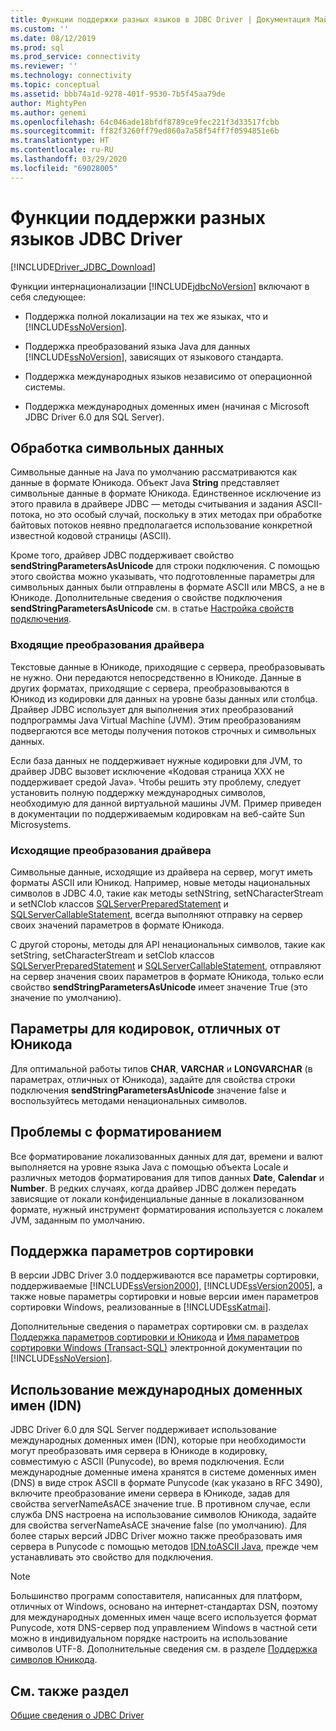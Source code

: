 ```yaml
---
title: Функции поддержки разных языков в JDBC Driver | Документация Майкрософт
ms.custom: ''
ms.date: 08/12/2019
ms.prod: sql
ms.prod_service: connectivity
ms.reviewer: ''
ms.technology: connectivity
ms.topic: conceptual
ms.assetid: bbb74a1d-9278-401f-9530-7b5f45aa79de
author: MightyPen
ms.author: genemi
ms.openlocfilehash: 64c046ade18bfdf8789ce9fec221f3d33517fcbb
ms.sourcegitcommit: ff82f3260ff79ed860a7a58f54ff7f0594851e6b
ms.translationtype: HT
ms.contentlocale: ru-RU
ms.lasthandoff: 03/29/2020
ms.locfileid: "69028005"
---
```

# <a name="international-features-of-the-jdbc-driver"></a>Функции поддержки разных языков JDBC Driver
[!INCLUDE[Driver_JDBC_Download](../../includes/driver_jdbc_download.md)]

  Функции интернационализации [!INCLUDE[jdbcNoVersion](../../includes/jdbcnoversion_md.md)] включают в себя следующее:  
  
-   Поддержка полной локализации на тех же языках, что и [!INCLUDE[ssNoVersion](../../includes/ssnoversion-md.md)].  
  
-   Поддержка преобразований языка Java для данных [!INCLUDE[ssNoVersion](../../includes/ssnoversion-md.md)], зависящих от языкового стандарта.  
  
-   Поддержка международных языков независимо от операционной системы.  
  
-   Поддержка международных доменных имен (начиная с Microsoft JDBC Driver 6.0 для SQL Server).  
  
## <a name="handling-of-character-data"></a>Обработка символьных данных  
 Символьные данные на Java по умолчанию рассматриваются как данные в формате Юникода. Объект Java **String** представляет символьные данные в формате Юникода. Единственное исключение из этого правила в драйвере JDBC — методы считывания и задания ASCII-потока, но это особый случай, поскольку в этих методах при обработке байтовых потоков неявно предполагается использование конкретной известной кодовой страницы (ASCII).  
  
 Кроме того, драйвер JDBC поддерживает свойство **sendStringParametersAsUnicode** для строки подключения. С помощью этого свойства можно указывать, что подготовленные параметры для символьных данных были отправлены в формате ASCII или MBCS, а не в Юникоде. Дополнительные сведения о свойстве подключения **sendStringParametersAsUnicode** см. в статье [Настройка свойств подключения](../../connect/jdbc/setting-the-connection-properties.md).  
  
### <a name="driver-incoming-conversions"></a>Входящие преобразования драйвера  
 Текстовые данные в Юникоде, приходящие с сервера, преобразовывать не нужно. Они передаются непосредственно в Юникоде. Данные в других форматах, приходящие с сервера, преобразовываются в Юникод из кодировки для данных на уровне базы данных или столбца. Драйвер JDBC использует для выполнения этих преобразований подпрограммы Java Virtual Machine (JVM). Этим преобразованиям подвергаются все методы получения потоков строчных и символьных данных.  
  
 Если база данных не поддерживает нужные кодировки для JVM, то драйвер JDBC вызовет исключение «Кодовая страница ХХХ не поддерживает средой Java». Чтобы решить эту проблему, следует установить полную поддержку международных символов, необходимую для данной виртуальной машины JVM. Пример приведен в документации по поддерживаемым кодировкам на веб-сайте Sun Microsystems.  
  
### <a name="driver-outgoing-conversions"></a>Исходящие преобразования драйвера  
 Символьные данные, исходящие из драйвера на сервер, могут иметь форматы ASCII или Юникод. Например, новые методы национальных символов в JDBC 4.0, такие как методы setNString, setNCharacterStream и setNClob классов [SQLServerPreparedStatement](../../connect/jdbc/reference/sqlserverpreparedstatement-class.md) и [SQLServerCallableStatement](../../connect/jdbc/reference/sqlservercallablestatement-class.md), всегда выполняют отправку на сервер своих значений параметров в формате Юникода.  
  
 C другой стороны, методы для API ненациональных символов, такие как setString, setCharacterStream и setClob классов [SQLServerPreparedStatement](../../connect/jdbc/reference/sqlserverpreparedstatement-class.md) и [SQLServerCallableStatement](../../connect/jdbc/reference/sqlservercallablestatement-class.md), отправляют на сервер значения своих параметров в формате Юникода, только если свойство **sendStringParametersAsUnicode** имеет значение True (это значение по умолчанию).  
  
## <a name="non-unicode-parameters"></a>Параметры для кодировок, отличных от Юникода  
 Для оптимальной работы типов **CHAR**, **VARCHAR** и **LONGVARCHAR** (в параметрах, отличных от Юникода), задайте для свойства строки подключения **sendStringParametersAsUnicode** значение false и воспользуйтесь методами ненациональных символов.  
  
## <a name="formatting-issues"></a>Проблемы с форматированием  
 Все форматирование локализованных данных для дат, времени и валют выполняется на уровне языка Java с помощью объекта Locale и различных методов форматирования для типов данных **Date**, **Calendar** и **Number**. В редких случаях, когда драйвер JDBC должен передать зависящие от локали конфиденциальные данные в локализованном формате, нужный инструмент форматирования используется с локалем JVM, заданным по умолчанию.  
  
## <a name="collation-support"></a>Поддержка параметров сортировки  
 В версии JDBC Driver 3.0 поддерживаются все параметры сортировки, поддерживаемые [!INCLUDE[ssVersion2000](../../includes/ssversion2000-md.md)], [!INCLUDE[ssVersion2005](../../includes/ssversion2005-md.md)], а также новые параметры сортировки и новые версии имен параметров сортировки Windows, реализованные в [!INCLUDE[ssKatmai](../../includes/sskatmai_md.md)].  
  
 Дополнительные сведения о параметрах сортировки см. в разделах [Поддержка параметров сортировки и Юникода](https://go.microsoft.com/fwlink/?LinkId=131366) и [Имя параметров сортировки Windows (Transact-SQL)](https://go.microsoft.com/fwlink/?LinkId=131367) электронной документации по [!INCLUDE[ssNoVersion](../../includes/ssnoversion-md.md)].  
  
## <a name="using-international-domain-names-idn"></a>Использование международных доменных имен (IDN)  
 JDBC Driver 6.0 для SQL Server поддерживает использование международных доменных имен (IDN), которые при необходимости могут преобразовать имя сервера в Юникоде в кодировку, совместимую с ASCII (Punycode), во время подключения.  Если международные доменные имена хранятся в системе доменных имен (DNS) в виде строк ASCII в формате Punycode (как указано в RFC 3490), включите преобразование имени сервера в Юникоде, задав для свойства serverNameAsACE значение true.  В противном случае, если служба DNS настроена на использование символов Юникода, задайте для свойства serverNameAsACE значение false (по умолчанию).  Для более старых версий JDBC Driver можно также преобразовать имя сервера в Punycode с помощью методов [IDN.toASCII Java](https://docs.oracle.com/javase/8/docs/api/java/net/IDN.html), прежде чем устанавливать это свойство для подключения.  
  
> [!NOTE]  
>  Большинство программ сопоставителя, написанных для платформ, отличных от Windows, основано на интернет-стандартах DSN, поэтому для международных доменных имен чаще всего используется формат Punycode, хотя DNS-сервер под управлением Windows в частной сети можно в индивидуальном порядке настроить на использование символов UTF-8.  Дополнительные сведения см. в разделе [Поддержка символов Юникода](https://technet.microsoft.com/library/cc738403(v=ws.10).aspx).  
  
## <a name="see-also"></a>См. также раздел  
 [Общие сведения о JDBC Driver](../../connect/jdbc/overview-of-the-jdbc-driver.md)  
  
  
